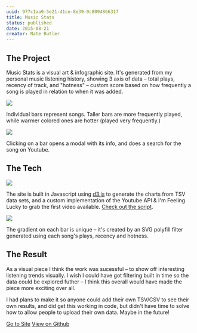 ```yaml
---
uuid: 977c1aa9-5e21-41ce-8e39-0c8094866317
title: Music Stats
status: published
date: 2015-08-21
creator: Nate Butler
---
```

## The Project

Music Stats is a visual art & infographic site. It's generated from my personal music listening history, showing 3 axis of data – total plays, recency of track, and "hotness" – custom score based on how frequently a song is played in relation to when it was added.

![](https://res.cloudinary.com/yaminateo/image/upload/v1636936180/post/music-stats/Screenshot_2015-10-17_05.02.34_vfty5o.png)

Individual bars represent songs. Taller bars are more frequently played, while warmer colored ones are hotter (played very frequently.)

![](https://res.cloudinary.com/yaminateo/image/upload/v1636936185/post/music-stats/Screenshot_2015-10-20_22.39.09_dhxriu.png)

Clicking on a bar opens a modal with its info, and does a search for the song on Youtube.

## The Tech

![](https://res.cloudinary.com/yaminateo/image/upload/v1636936182/post/music-stats/Screenshot_2015-10-17_05.02.35_p6cfwi.jpg)


The site is built in Javascript using [d3.js](https://d3js.org/) to generate the charts from TSV data sets, and a custom implementation of the Youtube API & I'm Feeling Lucky to grab the first video available. [Check out the script](https://github.com/iamnbutler/music-stats/blob/master/js/scripts.js). 

![](https://res.cloudinary.com/yaminateo/image/upload/v1636936183/post/music-stats/Screenshot_2015-10-17_19.23.28_yl2nli.png)


The gradient on each bar is unique – it's created by an SVG polyfill filter generated using each song's plays, recency and hotness.

## The Result

As a visual piece I think the work was sucessful – to show off interesting listening trends visually. I wish I could have got filtering built in time so the data could be explored futher – I think this overall would have made the piece more exciting over all.

I had plans to make it so anyone could add their own TSV/CSV to see their own results, and did get this working in code, but didn't have time to solve how to allow people to upload their own data. Maybe in the future!

[Go to Site](http://iamnbutler.github.io/music-stats/) [View on Github](https://github.com/iamnbutler/music-stats)